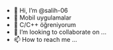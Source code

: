 - 👋 Hi, I’m @salih-06
- 👀 Mobil uygulamalar 
- 🌱 C/C++ öğreniyorum
- 💞️ I’m looking to collaborate on ...
- 📫 How to reach me ...

<!---
salih-06/salih-06 is a ✨ special ✨ repository because its `README.md` (this file) appears on your GitHub profile.
You can click the Preview link to take a look at your changes.
--->
